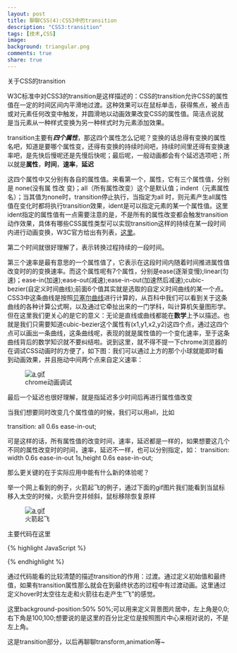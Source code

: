 ```yaml
---
layout: post
title: 聊聊CSS(4):CSS3中的transition
description: "CSS3:transition"
tags: [技术,CSS]
image:
background: triangular.png
comments: true
share: true
---
```


关于CSS的transition

W3C标准中对CSS3的transition是这样描述的：CSS的transition允许CSS的属性值在一定的时间区间内平滑地过渡。这种效果可以在鼠标单击，获得焦点，被点击或对元素任何改变中触发，并圆滑地以动画效果改变CSS的属性值。简洁点说就是当元素从一种样式变换为另一种样式时为元素添加效果。

<!--more-->

transition主要有***四个属性***，那这四个属性怎么记呢？变换的话总得有变换的属性名吧，知道是要哪个属性变，还得有变换的持续时间吧，持续时间里还得有变换速率吧，是先快后慢呢还是先慢后快呢；最后呢，一般动画都会有个延迟选项吧；所以就是**属性**，**时间**，**速率**，**延迟**

这四个属性中又分别有各自的属性值。来看第一个，属性，它有三个属性值，分别是
none(没有属 性改 变)；all（所有属性改变）这个是默认值；indent（元素属性名）；当其值为none时，transition停止执行，当指定为all 时，则元素产生all属性值在变化时都将执行transition效果，ident是可以指定元素的某一个属性值。这里ident指定的属性值有一点需要注意的是，不是所有的属性改变都会触发transition动作效果，具体有哪些CSS属性类型可以实现transition这样的持续在某一段时间内进行动画变换，W3C官方给出有列表，[这里](http://www.w3.org/TR/css3-transitions/#properties-from-css-)。

第二个时间就很好理解了，表示转换过程持续的一段时间。

第三个速率是最有意思的一个属性值了，它表示在这段时间内随着时间推进属性值改变时的的变换速率。而这个属性呢有7个属性，分别是ease(逐渐变慢);linear(匀速)；ease-in(加速);ease-out(减速);ease-in-out(加速然后减速);cubic-bezier(自定义时间曲线);前面6个值其实就是选取的自定义时间曲线的某一个点。CSS3中这条曲线是按照[贝塞尔曲线](http://baike.baidu.com/link?url=TPrH0xPK4dERFnDo6vGUJ9Rj2zW_yHyUoXvXb50maxU0-sb7nugcFnqUq3LKYPze7HxoHtPgvIsbW_eO69cStK)进行计算的，从百科中我们可以看到关于这条曲线的各种计算公式啊，以及通过它牵扯出来的一门学科，叫计算机矢量图形学。但在这里我们更关心的是它的意义：无论是直线或曲线都能在**数学**上予以描述。也就是我们只需要知道cubic-bezier这个属性有(x1,y1,x2,y2)这四个点，通过这四个点可以画出一条曲线，这条曲线呢，表现的就是属性值的一个变化速率，至于这条曲线背后的数学知识就不要纠结啦。说到这里，就不得不提一下chrome浏览器的在调试CSS动画时的方便了，如下图：我们可以通过上方的那个小球就能即时看到动画效果，并且拖动中间两个点来自定义速率：

<figure>
    <a href="http://7vznhl.com1.z0.glb.clouddn.com/2015-9-1-01transition.gif">
        <img src="http://7vznhl.com1.z0.glb.clouddn.com/2015-9-1-01transition.gif" alt="a gif" />
    </a>
    <figcaption>chrome动画调试</figcaption>
</figure>

最后一个延迟也很好理解，就是指延迟多少时间后再进行属性值改变

当我们想要同时改变几个属性值的时候，我们可以用all，比如

transition: all 0.6s ease-in-out;

可是这样的话，所有属性值的改变时间，速率，延迟都是一样的，如果想要这几个不同的属性改变时的时间，速率，延迟不一样，也可以分别指定，如：
transition: width 0.6s ease-in-out 1s,height 0.6s ease-in-out;

那么更关键的在于实际应用中能有什么新的体验呢？

举一个网上看到的例子，火箭起飞的例子，通过下面的gif图片我们能看到当鼠标移入太空的时候，火箭升空并倾斜，鼠标移除恢复原样

<figure>
    <a href="http://7vznhl.com1.z0.glb.clouddn.com/2015-9-1-02outerspace.gif">
        <img src="http://7vznhl.com1.z0.glb.clouddn.com/2015-9-1-02outerspace.gif" alt="a gif" />
    </a>
    <figcaption>火箭起飞</figcaption>
</figure>


主要代码在这里

{% highlight JavaScript %}
<style type="text/css"> 
/* 这是初始状态 */ 
#outerspace { 
  position: relative; 
  height: 400px; 
  background: #0c0440 url(/images/outerspace.jpg);
} 

div.rocket { 
  position: absolute; 
  bottom: 10px;
  left: 20px;
  -webkit-transition: all 3s ease-in;
  transition: all 3s ease-in;
} 
div.rocket img { 
  -webkit-transition: all 2s ease-in-out;
  transition: all 2s ease-in-out;
}
/* 最后状态 */ 
#outerspace:hover{
	backgrouond-position: -50% bottom;
}
#outerspace:hover div.rocket { 
  -webkit-transform: translate(540px,-200px);
  transform: translate(540px,-200px);
}
#outerspace:hover div.rocket img {
  -webkit-transform: rotate(70deg);
  transform: rotate(70deg);
}
</style>
{% endhighlight %}

通过代码能看的比较清楚的描述transition的作用：过渡。通过定义初始值和最终值，如果有transition属性那么就会在到最终状态的过程中有过渡动画。这里通过定义hover时太空往左走和火箭往右走产生“飞”的感觉。

这里background-position:50% 50%;可以用来定义背景图片居中，左上角是0,0;右下角是100,100;想要说的是这里的百分比定位是按照图片中心来相对说的，不是左上角。

这是transition部分，以后再聊聊transform,animation等~